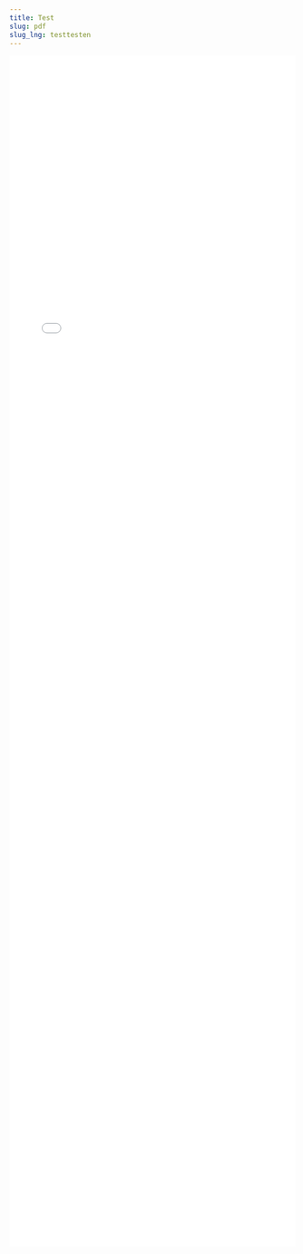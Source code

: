 ```yaml
---
title: Test
slug: pdf
slug_lng: testtesten
---
```

<embed src="/media/sample.pdf#toolbar=0&navpanes=0&scrollbar=0" width="100%" height="2100px" />